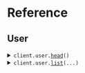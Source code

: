 # Reference
## User
<details><summary><code>client.user.<a href="src/seed/user/client.py">head</a>()</code></summary>
<dl>
<dd>

#### 🔌 Usage

<dl>
<dd>

<dl>
<dd>

```python
from seed import SeedHttpHead

client = SeedHttpHead(
    base_url="https://yourhost.com/path/to/api",
)
client.user.head()

```
</dd>
</dl>
</dd>
</dl>

#### ⚙️ Parameters

<dl>
<dd>

<dl>
<dd>

**request_options:** `typing.Optional[RequestOptions]` — Request-specific configuration.
    
</dd>
</dl>
</dd>
</dl>


</dd>
</dl>
</details>

<details><summary><code>client.user.<a href="src/seed/user/client.py">list</a>(...)</code></summary>
<dl>
<dd>

#### 🔌 Usage

<dl>
<dd>

<dl>
<dd>

```python
from seed import SeedHttpHead

client = SeedHttpHead(
    base_url="https://yourhost.com/path/to/api",
)
client.user.list(
    limit=1,
)

```
</dd>
</dl>
</dd>
</dl>

#### ⚙️ Parameters

<dl>
<dd>

<dl>
<dd>

**limit:** `int` 
    
</dd>
</dl>

<dl>
<dd>

**request_options:** `typing.Optional[RequestOptions]` — Request-specific configuration.
    
</dd>
</dl>
</dd>
</dl>


</dd>
</dl>
</details>

